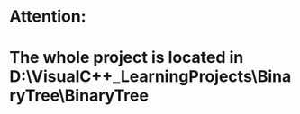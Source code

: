 # Attention:
#   The whole project is located in D:\VisualC++_LearningProjects\BinaryTree\BinaryTree
